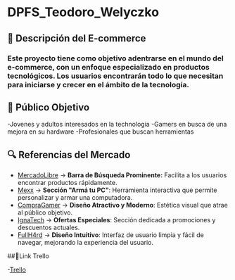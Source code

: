 # DPFS_Teodoro_Welyczko

## 📌 Descripción del E-commerce

### Este proyecto tiene como objetivo adentrarse en el mundo del e-commerce, con un enfoque especializado en productos tecnológicos. Los usuarios encontrarán todo lo que necesitan para iniciarse y crecer en el ámbito de la tecnología. 

## 🎯 Público Objetivo

-Jovenes y adultos interesados en la technologia
-Gamers en busca de una mejora en su hardware 
-Profesionales que buscan herramientas 

## 🔍 Referencias del Mercado

- [MercadoLibre](https://www.mercadolibre.com.ar) → **Barra de Búsqueda Prominente:** Facilita a los usuarios encontrar productos rápidamente.
- [Mexx](https://www.mexx.com.ar) → **Sección "Armá tu PC"**: Herramienta interactiva que permite personalizar y armar una computadora.
- [CompraGamer](https://compragamer.com/) → **Diseño Atractivo y Moderno**: Estética visual que atrae al público objetivo.
- [IgnaTech](https://www.ignatech.com.ar/) → **Ofertas Especiales**: Sección dedicada a promociones y descuentos actuales.
- [FullH4rd](https://fullh4rd.com.ar/) → **Diseño Intuitivo**: Interfaz de usuario limpia y fácil de navegar, mejorando la experiencia del usuario.

##📌Link Trello

-[Trello](https://trello.com/invite/b/679bf0fa6dd9d5906a595a33/ATTI068484e912baf53fbadc14b387e7ba492E88CFC0/portfolio-step-by-step-guide)
